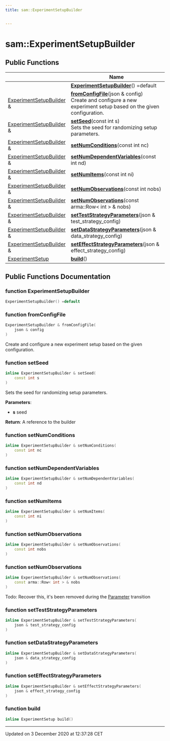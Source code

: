 ```yaml
---
title: sam::ExperimentSetupBuilder


---
```


# sam::ExperimentSetupBuilder



















## Public Functions

|                | Name           |
| -------------- | -------------- |
|  | **[ExperimentSetupBuilder](/doxygen/Classes/classsam_1_1_experiment_setup_builder/#function-experimentsetupbuilder)**() =default  |
| [ExperimentSetupBuilder](/doxygen/Classes/classsam_1_1_experiment_setup_builder/) & | **[fromConfigFile](/doxygen/Classes/classsam_1_1_experiment_setup_builder/#function-fromconfigfile)**(json & config) <br>Create and configure a new experiment setup based on the given configuration.  |
| [ExperimentSetupBuilder](/doxygen/Classes/classsam_1_1_experiment_setup_builder/) & | **[setSeed](/doxygen/Classes/classsam_1_1_experiment_setup_builder/#function-setseed)**(const int s) <br>Sets the seed for randomizing setup parameters.  |
| [ExperimentSetupBuilder](/doxygen/Classes/classsam_1_1_experiment_setup_builder/) & | **[setNumConditions](/doxygen/Classes/classsam_1_1_experiment_setup_builder/#function-setnumconditions)**(const int nc)  |
| [ExperimentSetupBuilder](/doxygen/Classes/classsam_1_1_experiment_setup_builder/) & | **[setNumDependentVariables](/doxygen/Classes/classsam_1_1_experiment_setup_builder/#function-setnumdependentvariables)**(const int nd)  |
| [ExperimentSetupBuilder](/doxygen/Classes/classsam_1_1_experiment_setup_builder/) & | **[setNumItems](/doxygen/Classes/classsam_1_1_experiment_setup_builder/#function-setnumitems)**(const int ni)  |
| [ExperimentSetupBuilder](/doxygen/Classes/classsam_1_1_experiment_setup_builder/) & | **[setNumObservations](/doxygen/Classes/classsam_1_1_experiment_setup_builder/#function-setnumobservations)**(const int nobs)  |
| [ExperimentSetupBuilder](/doxygen/Classes/classsam_1_1_experiment_setup_builder/) & | **[setNumObservations](/doxygen/Classes/classsam_1_1_experiment_setup_builder/#function-setnumobservations)**(const arma::Row< int > & nobs)  |
| [ExperimentSetupBuilder](/doxygen/Classes/classsam_1_1_experiment_setup_builder/) & | **[setTestStrategyParameters](/doxygen/Classes/classsam_1_1_experiment_setup_builder/#function-setteststrategyparameters)**(json & test_strategy_config)  |
| [ExperimentSetupBuilder](/doxygen/Classes/classsam_1_1_experiment_setup_builder/) & | **[setDataStrategyParameters](/doxygen/Classes/classsam_1_1_experiment_setup_builder/#function-setdatastrategyparameters)**(json & data_strategy_config)  |
| [ExperimentSetupBuilder](/doxygen/Classes/classsam_1_1_experiment_setup_builder/) & | **[setEffectStrategyParameters](/doxygen/Classes/classsam_1_1_experiment_setup_builder/#function-seteffectstrategyparameters)**(json & effect_strategy_config)  |
| [ExperimentSetup](/doxygen/Classes/classsam_1_1_experiment_setup/) | **[build](/doxygen/Classes/classsam_1_1_experiment_setup_builder/#function-build)**()  |
















## Public Functions Documentation

### function ExperimentSetupBuilder

```cpp
ExperimentSetupBuilder() =default
```





























### function fromConfigFile

```cpp
ExperimentSetupBuilder & fromConfigFile(
    json & config
)
```

Create and configure a new experiment setup based on the given configuration. 




























### function setSeed

```cpp
inline ExperimentSetupBuilder & setSeed(
    const int s
)
```

Sets the seed for randomizing setup parameters. 

**Parameters**: 

  * **s** seed







**Return**: A reference to the builder 





















### function setNumConditions

```cpp
inline ExperimentSetupBuilder & setNumConditions(
    const int nc
)
```





























### function setNumDependentVariables

```cpp
inline ExperimentSetupBuilder & setNumDependentVariables(
    const int nd
)
```





























### function setNumItems

```cpp
inline ExperimentSetupBuilder & setNumItems(
    const int ni
)
```





























### function setNumObservations

```cpp
inline ExperimentSetupBuilder & setNumObservations(
    const int nobs
)
```





























### function setNumObservations

```cpp
inline ExperimentSetupBuilder & setNumObservations(
    const arma::Row< int > & nobs
)
```




























Todo: Recover this, it's been removed during the [Parameter](/doxygen/Classes/classsam_1_1_parameter/) transition 

### function setTestStrategyParameters

```cpp
inline ExperimentSetupBuilder & setTestStrategyParameters(
    json & test_strategy_config
)
```





























### function setDataStrategyParameters

```cpp
inline ExperimentSetupBuilder & setDataStrategyParameters(
    json & data_strategy_config
)
```





























### function setEffectStrategyParameters

```cpp
inline ExperimentSetupBuilder & setEffectStrategyParameters(
    json & effect_strategy_config
)
```





























### function build

```cpp
inline ExperimentSetup build()
```



































-------------------------------

Updated on  3 December 2020 at 12:37:28 CET